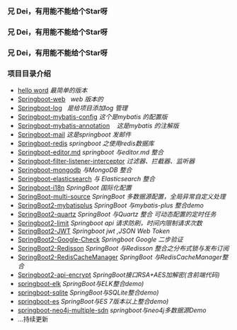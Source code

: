 ### 兄 Dei，有用能不能给个Star呀
### 兄 Dei，有用能不能给个Star呀
### 兄 Dei，有用能不能给个Star呀
### 项目目录介绍
- [hello word](https://rstyro.github.io/blog/2017/07/25/Spring%20Boot%20%EF%BC%88%E4%B8%80%EF%BC%89%EF%BC%9A%E5%88%9D%E8%AF%86%E4%B9%8B%E5%85%A5%E9%97%A8%E7%AF%87/)    *最简单的版本*
- [Springboot-web](https://rstyro.github.io/blog/2017/07/27/Spring%20Boot%20(%E4%BA%8C)%EF%BC%9AWeb%20%E5%BC%80%E5%8F%91%E7%AF%87/)     *web 版本的*
- [Springboot-log](https://rstyro.github.io/blog/2017/07/30/Spring%20Boot%20(%E5%9B%9B)%EF%BC%9A%E6%97%A5%E5%BF%97%E7%AE%A1%E7%90%86/)     *是给项目添加log 管理*
- [Springboot-mybatis-config](https://rstyro.github.io/blog/2017/07/30/Spring%20Boot%20%EF%BC%88%E4%BA%94%EF%BC%89%EF%BC%9A%E4%B8%8Emybatis%20%E7%9A%84%E5%AE%8C%E7%BE%8E%E7%BB%93%E5%90%88/)    *这个是mybatis 的配置版*
- [Springboot-mybatis-annotation](https://rstyro.github.io/blog/2017/07/30/Spring%20Boot%20%EF%BC%88%E4%BA%94%EF%BC%89%EF%BC%9A%E4%B8%8Emybatis%20%E7%9A%84%E5%AE%8C%E7%BE%8E%E7%BB%93%E5%90%88/)    *这是mybatis 的注解版*
- [Springboot-mail](https://rstyro.github.io/blog/2017/07/30/Spring%20Boot%20(%E5%85%AD)%EF%BC%9A%E5%8F%91%E9%82%AE%E4%BB%B6/) *这是springboot 发邮件*
- [Springboot-redis](https://rstyro.github.io/blog/2017/07/31/Spring%20Boot%20(%E4%B8%83)%EF%BC%9A%E6%93%8D%E4%BD%9Credis%E6%95%B0%E6%8D%AE%E5%BA%93/) *springboot 之使用redis数据库*
- [Springboot-editor.md](https://github.com/rstyro/spring-boot/tree/master/springboot-editor.md) *springboot 与editor.md 整合*
- [Springboot-filter-listener-interceptor](https://rstyro.github.io/blog/2017/08/13/Spring%20Boot%20(%E4%B9%9D)%EF%BC%9A%E8%BF%87%E6%BB%A4%E5%99%A8%E3%80%81%E6%8B%A6%E6%88%AA%E5%99%A8%E3%80%81%E7%9B%91%E5%90%AC%E5%99%A8/) *过滤器、拦截器、监听器*
- [Springboot-mongodb](https://rstyro.github.io/blog/2017/10/30/Spring%20Boot%20(%E5%8D%81%E4%B8%80)%EF%BC%9A%E4%B8%8EMongoDB%20%E6%95%B4%E5%90%88/) *与MongoDB 整合*
- [Springboot-elasticsearch](https://rstyro.github.io/blog/2017/12/02/Spring%20Boot%20(%E5%8D%81%E4%BA%8C)%E4%B8%8E%20Elasticsearch%20%E6%95%B4%E5%90%88/) *与 Elasticsearch 整合*
- [Springboot-i18n](https://rstyro.github.io/blog/2018/07/26/SpringBoot(%E5%8D%81%E5%9B%9B)%EF%BC%9ASpringBoot%20%E5%9B%BD%E9%99%85%E5%8C%96%E9%85%8D%E7%BD%AE/) *SpringBoot 国际化配置*
- [SpringBoot-multi-source](https://github.com/rstyro/spring-boot/tree/master/SpringBoot-multi-source) *SpringBoot 多数据源配置，全局异常自定义处理*
- [SpringBoot2-mybatisplus](https://github.com/rstyro/spring-boot/tree/master/springboot-mybatisplus) *SpringBoot 与mybatis-plus 整合demo*
- [SpringBoot2-quartz](https://rstyro.github.io/blog/2019/02/28/Springboot2%E4%B8%8EQuartz%E7%9A%84%E4%BA%B2%E5%AF%86%E6%8E%A5%E8%A7%A6/) *SpringBoot 与Quartz 整合 可动态配置的定时任务*
- [Springboot2-limit](https://rstyro.github.io/blog/2019/04/15/api%E6%8E%A5%E5%8F%A3%E9%98%B2%E5%88%B7/) *Springboot api 请求防刷，时间内限制请求次数*
- [SpringBoot2-JWT](https://rstyro.github.io/blog/2019/04/16/SpringBoot-JWT/) *Springboot jwt ,JSON Web Token*
- [SpringBoot2-Google-Check](https://rstyro.github.io/blog/2019/04/29/SpringBoot-Google%E4%BA%8C%E6%AD%A5%E9%AA%8C%E8%AF%81/) *Springboot Google 二步验证*
- [SpringBoot2-Redisson](https://rstyro.github.io/blog/2019/06/25/SpringBoot2%E4%B8%8ERedisson%E7%A2%B0%E6%92%9E/) *SpringBoot 与Redisson 整合之分布式锁与发布订阅*
- [SpringBoot2-RedisCacheManager](https://rstyro.github.io/blog/2019/04/16/SpringBoot%E4%B8%8ERedisCacheManager%E6%95%B4%E5%90%88/) *SpringBoot 与RedisCacheManager整合*
- [Springboot2-api-encrypt](https://rstyro.github.io/blog/2020/10/22/Springboot2接口加解密全过程详解(含前端代码)/) *SpringBoot接口RSA+AES加解密(含前端代码)*
- [springboot-elk](https://rstyro.gitee.io/blog/2021/04/28/Centos7搭建ELK与Springboot整合/) *SpringBoot与ELK整合demo)*
- [springboot-sqlite](https://github.com/rstyro/spring-boot/tree/master/springboot-sqlite/) *SpringBoot与SQLite整合demo)*
- [springboot-es](https://github.com/rstyro/spring-boot/tree/master/springboot-es/) *SpringBoot与ES 7版本以上整合demo)*
- [springboot-neo4j-multiple-sdn](https://github.com/rstyro/spring-boot/tree/master/springboot-neo4j-multiple-sdn/) *springboot与neo4j多数据源Demo*
- ...持续更新
